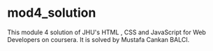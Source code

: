 # mod4_solution
This module 4 solution of JHU's HTML , CSS and JavaScript for Web Developers on coursera. It is solved by Mustafa Cankan BALCI.
